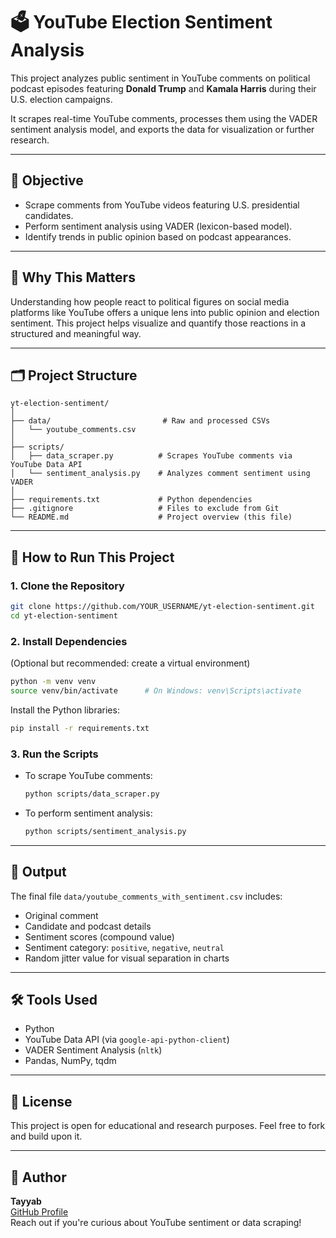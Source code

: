 
# 🗳️ YouTube Election Sentiment Analysis

This project analyzes public sentiment in YouTube comments on political podcast episodes featuring **Donald Trump** and **Kamala Harris** during their U.S. election campaigns.

It scrapes real-time YouTube comments, processes them using the VADER sentiment analysis model, and exports the data for visualization or further research.

---

## 🎯 Objective

- Scrape comments from YouTube videos featuring U.S. presidential candidates.
- Perform sentiment analysis using VADER (lexicon-based model).
- Identify trends in public opinion based on podcast appearances.

---

## 🧠 Why This Matters

Understanding how people react to political figures on social media platforms like YouTube offers a unique lens into public opinion and election sentiment. This project helps visualize and quantify those reactions in a structured and meaningful way.

---

## 🗂️ Project Structure

```
yt-election-sentiment/
│
├── data/                         # Raw and processed CSVs
│   └── youtube_comments.csv
│
├── scripts/
│   ├── data_scraper.py          # Scrapes YouTube comments via YouTube Data API
│   └── sentiment_analysis.py    # Analyzes comment sentiment using VADER
│
├── requirements.txt             # Python dependencies
├── .gitignore                   # Files to exclude from Git
└── README.md                    # Project overview (this file)
```

---

## 🚀 How to Run This Project

### 1. Clone the Repository

```bash
git clone https://github.com/YOUR_USERNAME/yt-election-sentiment.git
cd yt-election-sentiment
```

### 2. Install Dependencies

(Optional but recommended: create a virtual environment)

```bash
python -m venv venv
source venv/bin/activate      # On Windows: venv\Scripts\activate
```

Install the Python libraries:

```bash
pip install -r requirements.txt
```

### 3. Run the Scripts

- To scrape YouTube comments:
  ```bash
  python scripts/data_scraper.py
  ```

- To perform sentiment analysis:
  ```bash
  python scripts/sentiment_analysis.py
  ```

---

## 🧪 Output

The final file `data/youtube_comments_with_sentiment.csv` includes:

- Original comment
- Candidate and podcast details
- Sentiment scores (compound value)
- Sentiment category: `positive`, `negative`, `neutral`
- Random jitter value for visual separation in charts

---


## 🛠️ Tools Used

- Python
- YouTube Data API (via `google-api-python-client`)
- VADER Sentiment Analysis (`nltk`)
- Pandas, NumPy, tqdm

---

## 📎 License

This project is open for educational and research purposes. Feel free to fork and build upon it.

---

## 🙋 Author

**Tayyab**  
[GitHub Profile](https://github.com/mtayyabqureshi)  
Reach out if you're curious about YouTube sentiment or  data scraping!
